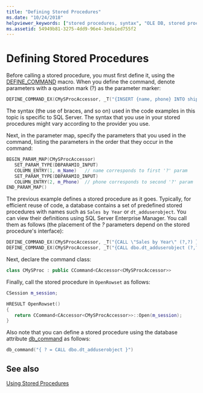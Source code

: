 ```yaml
---
title: "Defining Stored Procedures"
ms.date: "10/24/2018"
helpviewer_keywords: ["stored procedures, syntax", "OLE DB, stored procedures", "stored procedures, defining", "stored procedures, OLE DB"]
ms.assetid: 54949b81-3275-4dd9-96e4-3eda1ed755f2
---
```

# Defining Stored Procedures

Before calling a stored procedure, you must first define it, using the [DEFINE_COMMAND](../../data/oledb/define-command.md) macro. When you define the command, denote parameters with a question mark (?) as the parameter marker:

```cpp
DEFINE_COMMAND_EX(CMySProcAccessor, _T("{INSERT {name, phone} INTO shippers (?,?)}"))
```

The syntax (the use of braces, and so on) used in the code examples in this topic is specific to SQL Server. The syntax that you use in your stored procedures might vary according to the provider you use.

Next, in the parameter map, specify the parameters that you used in the command, listing the parameters in the order that they occur in the command:

```cpp
BEGIN_PARAM_MAP(CMySProcAccessor)
   SET_PARAM_TYPE(DBPARAMIO_INPUT)
   COLUMN_ENTRY(1, m_Name)   // name corresponds to first '?' param
   SET_PARAM_TYPE(DBPARAMIO_INPUT)
   COLUMN_ENTRY(2, m_Phone)  // phone corresponds to second '?' param
END_PARAM_MAP()
```

The previous example defines a stored procedure as it goes. Typically, for efficient reuse of code, a database contains a set of predefined stored procedures with names such as `Sales by Year` or `dt_adduserobject`. You can view their definitions using SQL Server Enterprise Manager. You call them as follows (the placement of the *?* parameters depend on the stored procedure's interface):

```cpp
DEFINE_COMMAND_EX(CMySProcAccessor, _T("{CALL \"Sales by Year\" (?,?) }"))
DEFINE_COMMAND_EX(CMySProcAccessor, _T("{CALL dbo.dt_adduserobject (?,?) }"))
```

Next, declare the command class:

```cpp
class CMySProc : public CCommand<CAccessor<CMySProcAccessor>>
```

Finally, call the stored procedure in `OpenRowset` as follows:

```cpp
CSession m_session;

HRESULT OpenRowset()
{
   return CCommand<CAccessor<CMySProcAccessor>>::Open(m_session);
}
```

Also note that you can define a stored procedure using the database attribute [db_command](../../windows/db-command.md) as follows:

```cpp
db_command("{ ? = CALL dbo.dt_adduserobject }")
```

## See also

[Using Stored Procedures](../../data/oledb/using-stored-procedures.md)